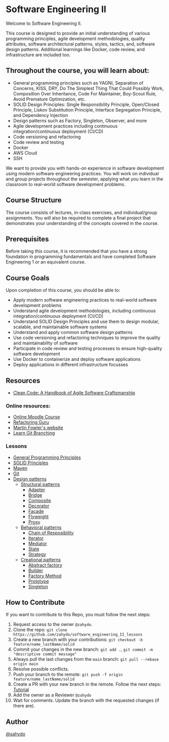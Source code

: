 # Software Engineering II 


Welcome to Software Engineering II. 

This course is designed to provide an initial understanding of various programming principles, agile development methodologies, quality attributes, software architectural patterns, styles, tactics, and, software design patterns. Additional learnings like Docker, code review, and infrastructure are included too.

## Throughout the course, you will learn about:

- General programming principles such as YAGNI, Separation of Concerns, KISS, DRY, Do The Simplest Thing That Could Possibly Work, Composition Over Inheritance, Code For Maintainer, Boy-Scout Rule, Avoid Premature Optimization, etc.
- SOLID Design Principles: Single Responsibility Principle, Open/Closed Principle, Liskov Substitution Principle, Interface Segregation Principle, and Dependency Injection
- Design patterns such as Factory, Singleton, Observer, and more
- Agile development practices including continuous integration/continuous deployment (CI/CD)
- Code versioning and refactoring
- Code review and testing
- Docker
- AWS Cloud
- SSH

We want to provide you with hands-on experience in software development using modern software engineering practices. You will work on individual and group projects throughout the semester, applying what you learn in the classroom to real-world software development problems.

## Course Structure
The course consists of lectures, in-class exercises, and individual/group assignments. You will also be required to complete a final project that demonstrates your understanding of the concepts covered in the course.

## Prerequisites
Before taking this course, it is recommended that you have a strong foundation in programming fundamentals and have completed Software Engineering 1 or an equivalent course.

## Course Goals
Upon completion of this course, you should be able to:

- Apply modern software engineering practices to real-world software development problems
- Understand agile development methodologies, including continuous integration/continuous deployment (CI/CD)
- Understand SOLID Design Principles and use them to design modular, scalable, and maintainable software systems
- Understand and apply common software design patterns
- Use code versioning and refactoring techniques to improve the quality and maintainability of software
- Participate in code review and testing processes to ensure high-quality software development
- Use Docker to containerize and deploy software applications
- Deploy applications in different infrastructure focusses

## Resources

- [Clean Code: A Handbook of Agile Software Craftsmanship](./resources/Clean%20Code-%20A%20Handbook%20of%20Agile%20Software%20Craftsmanship.pdf)

### Online resources:
- [Online Moodle Course](http://univirtual.unicauca.edu.co/moodle/course/view.php?id=2234)
- [Refactoring Guru](https://refactoring.guru/es)
- [Martin Fowler's website](https://martinfowler.com/)
- [Learn Git Branching](https://learngitbranching.js.org/)

### Lessons
- [General Programming Principles](principles/general/README.md)
- [SOLID Principles](principles/solid/README.md)
- [Maven](maven/README.md)
- [Git](git/README.md)
- [Design patterns](design_patterns/README.md)
  - [Structural patterns](design_patterns/structural/README.md)
    - [Adapter](design_patterns/structural/adapter.md)
    - [Bridge](design_patterns/structural/bridge.md)
    - [Composite](design_patterns/structural/composite.md)
    - [Decorator](design_patterns/structural/decorator.md)
    - [Facade](design_patterns/structural/facade.md)
    - [Flyweight](design_patterns/structural/flyweight.md)
    - [Proxy](design_patterns/structural/proxy.md)
  - [Behavioral patterns](design_patterns/behavioral/README.md)
    - [Chain of Resposibility](design_patterns/behavioral/chain_of_responsibility.md)
    - [Iterator](design_patterns/behavioral/iterator.md)
    - [Mediator](design_patterns/behavioral/mediator.md)
    - [State](design_patterns/behavioral/state.md)
    - [Strategy](design_patterns/behavioral/strategy.md)
  - [Creational patterns](design_patterns/creational/README.md)
    - [Abstract factory](design_patterns/creational/abstract_factory.md)
    - [Builder](design_patterns/creational/builder.md)
    - [Factory Method](design_patterns/creational/factory_method.md)
    - [Prototype](design_patterns/creational/prototype.md)
    - [Singleton](design_patterns/creational/singleton.md)

## How to Contribute

If you want to contribute to this Repo, you must follow the next steps:

1. Request access to the owner `@zahydo`.
2. Clone the repo: `git clone https://github.com/zahydo/software_engineering_II_lessons`
3. Create a new branch with your contributions: `git checkout -b feature/name_lastName/solid`
4. Commit your changes in the new branch: `git add .`, `git commit -m "descriptive commit message"`
5. Always pull the last changes from the `main` branch: `git pull --rebase origin main`
6. Resolve possible conflicts.
7. Push your branch to the remote: `git push -f origin feature/name_lastName/solid`
8. Create a PR with your new branch in the remote. Follow the next steps: [Tutorial](https://docs.github.com/en/pull-requests/collaborating-with-pull-requests/proposing-changes-to-your-work-with-pull-requests/creating-a-pull-request)
9. Add the owner as a Reviewer `@zahydo`
10. Wait for comments. Update the branch with the requested changes (if there are).

## Author

[@sahydo](https://sahydo.com)